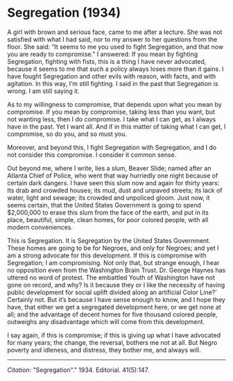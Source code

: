 # Segregation (1934)

A girl with brown and serious face, came to me after a lecture. She was not satisfied with what I had said, nor to my answer to her questions from the floor. She said: “It seems to me you used to fight Segregation, and that now you are ready to compromise.” I answered: If you mean by fighting Segregation, fighting with fists, this is a thing I have never advocated, because it seems to me that such a policy always loses more than it gains. I have fought Segregation and other evils with reason, with facts, and with agitation. In this way, I’m still fighting. I said in the past that Segregation is wrong. I am still saying it.

As to my willingness to compromise, that depends upon what you mean by compromise. If you mean by compromise, taking less than you want, but not wanting less, then I do compromise. I take what I can get, as I always have in the past. Yet I want all. And if in this matter of taking what I can get, I compromise, so do you, and so must you.

Moreover, and beyond this, I fight Segregation with Segregation, and I do not consider this compromise. I consider it common sense.

Out beyond me, where I write, lies a slum, Beaver Slide; named after an Atlanta Chief of Police, who went that way hurriedly one night because of certain dark dangers. I have seen this slum now and again for thirty years: Its drab and crowded houses; its mud, dust and unpaved streets; its lack of water, light and sewage; its crowded and unpoliced gloom. Just now, it seems certain, that the United States Government is going to spend $2,000,000 to erase this slum from the face of the earth, and put in its place, beautiful, simple, clean homes, for poor colored people, with all modern conveniences.

This is Segregation. It is Segregation by the United States Government. These homes are going to be for Negroes, and only for Negroes; and yet I am a strong advocate for this development. If this is compromise with Segregation; I am compromising. Not only that, but strange enough, I hear no opposition even from the Washington Brain Trust. Dr. George Haynes has uttered no word of protest. The embattled Youth of Washington have not gone on record, and why? Is it because they or I like the necessity of having public development for social uplift divided along an artificial Color Line?’ Certainly not. But it’s because I have sense enough to know, and I hope they have, that either we get a segregated development here, or we get none at all; and the advantage of decent homes for five thousand colored people, outweighs any disadvantage which will come from this development.

I say again, if this is compromise; if this is giving up what I have advocated for many years; the change, the reversal, bothers me not at all. But Negro poverty and idleness, and distress, they bother me, and always will.

_________________
*Citation:* "Segregation"." 1934. Editorial.  41(5):147.
